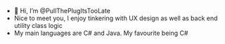 - 👋 Hi, I’m @PullThePlugItsTooLate
- Nice to meet you, I enjoy tinkering with UX design as well as back end utility class logic
- My main languages are C# and Java. My favourite being C#
<!---
PullThePlugItsTooLate/PullThePlugItsTooLate is a ✨ special ✨ repository because its `README.md` (this file) appears on your GitHub profile.
You can click the Preview link to take a look at your changes.
--->
